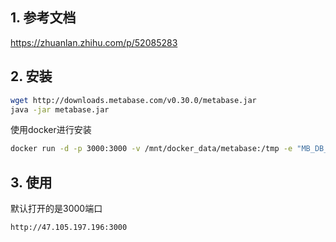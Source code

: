 ## 1. 参考文档

https://zhuanlan.zhihu.com/p/52085283


## 2. 安装

```bash
wget http://downloads.metabase.com/v0.30.0/metabase.jar
java -jar metabase.jar
```

使用docker进行安装

```bash
docker run -d -p 3000:3000 -v /mnt/docker_data/metabase:/tmp -e "MB_DB_FILE=/tmp/metabase.db" --name metabase metabase/metabase
```

## 3. 使用

默认打开的是3000端口

```
http://47.105.197.196:3000
```